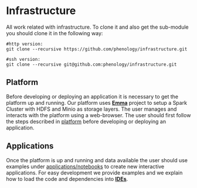 # Infrastructure
All work related with infrastructure. To clone it and also get the sub-module you should clone it in the following way:
```
#http version:
git clone --recursive https://github.com/phenology/infrastructure.git 

#ssh version:
git clone --recursive git@github.com:phenology/infrastructure.git
```

## Platform
Before developing or deploying an application it is necessary to get the platform up and running. Our platform uses [**Emma**](https://github.com/nlesc-sherlock/emma) project to setup a Spark Cluster with HDFS and Minio as storage layers. The user manages and interacts with the platform using a web-browser. The user should first follow the steps described in [platform](./platform) before developing or deploying an application. 


## Applications
Once the platform is up and running and data available the user should use examples under [applications/notebooks](./applications/notebooks) to create new interactive applications. For easy development we provide examples and we explain how to load the code and dependencies into [**IDEs**](./applications/ides).
